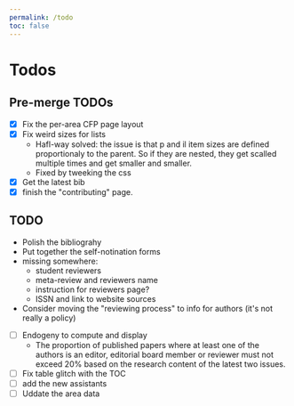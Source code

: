 ```yaml
---
permalink: /todo
toc: false
---
```


# Todos

## Pre-merge TODOs

- [x] Fix the per-area CFP page layout
- [x] Fix weird sizes for lists
    - Hafl-way solved: the issue is that p and il item sizes are defined proportionaly to the parent. So if they are nested, they get scalled multiple times and get smaller and smaller.
    - Fixed by tweeking the css
- [x] Get the latest bib
- [x] finish the "contributing" page.

## TODO

- Polish the bibliograhy
- Put together the self-notination forms
- missing somewhere:
    - student reviewers
    - meta-review and reviewers name
    - instruction for reviewers page?
    - ISSN and link to website sources
- Consider moving the "reviewing process" to info for authors (it's not really a policy)
- [ ] Endogeny to compute and display
    - The proportion of published papers where at least one of the authors is an editor, editorial board member or reviewer must not exceed 20% based on the research content of the latest two issues.
- [ ] Fix table glitch with the TOC
- [ ] add the new assistants
- [ ] Uddate the area data